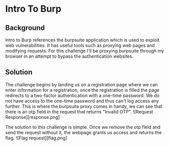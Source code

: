 # Intro To Burp

## Background 

Intro to Burp references the burpsuite application which is used to exploit web vulnerabilities. It has useful tools such as proxying web pages and 
modifying requests. For this challenge I'll be proxying burpsuite through my browser in an attempt to bypass the authentication websites.


## Solution

The challenge begins by landing us on a registration page where we can enter information for a registration, once the registration is filled the page
redirects to a two-factor authentication with a one-time password. We do not have access to the one-time password and thus can't log access any further. 
This is where the burpsuite proxy comes in handy, we can see that there is an otp field in the request that returns "Invalid OTP". ![Request Response][response.png]

The solution to this challenge is simple. Once we remove the otp field and send the request without it, the webpage grants us access and returns the flag. ![Flag request][flag.png]

